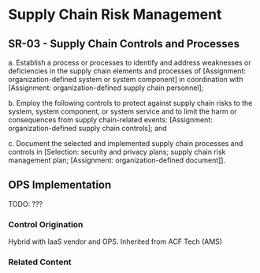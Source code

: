 # Supply Chain Risk Management
## SR-03 - Supply Chain Controls and Processes

a. Establish a process or processes to identify and address weaknesses or deficiencies in the supply chain elements and processes of [Assignment: organization-defined system or system component] in coordination with [Assignment: organization-defined supply chain personnel];

b. Employ the following controls to protect against supply chain risks to the system, system component, or system service and to limit the harm or consequences from supply chain-related events: [Assignment: organization-defined supply chain controls]; and

c. Document the selected and implemented supply chain processes and controls in [Selection: security and privacy plans; supply chain risk management plan; [Assignment: organization-defined document]].

## OPS Implementation

TODO: ???

### Control Origination

Hybrid with IaaS vendor and OPS. Inherited from ACF Tech (AMS)

### Related Content
